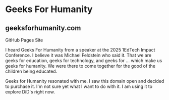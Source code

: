 # Geeks For Humanity

## geeksforhumanity.com
GitHub Pages Site
  
I heard Geeks For Humanity from a speaker at the 2025 1EdTech Impact Conference. I believe it was Michael Feldstein who said it. That we are geeks for education, geeks for technology, and geeks for ... which make us geeks for humanity. We were there to come together for the good of the children being educated.
    
Geeks for Humanity resonated with me. I saw this domain open and decided to purchase it. I'm not sure yet what I want to do with it. I am using it to explore DiD's right now. 
